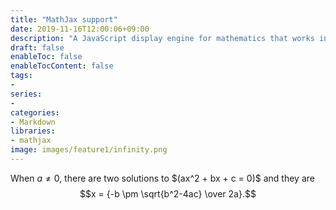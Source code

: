 ```yaml
---
title: "MathJax support"
date: 2019-11-16T12:00:06+09:00
description: "A JavaScript display engine for mathematics that works in all browsers.No more setup for readers. It just works."
draft: false
enableToc: false
enableTocContent: false
tags:
- 
series:
-
categories:
- Markdown
libraries:
- mathjax
image: images/feature1/infinity.png
---
```


When $a \ne 0$, there are two solutions to $\(ax^2 + bx + c = 0\)\$ and they are
$$x = {-b \pm \sqrt{b^2-4ac} \over 2a}.$$